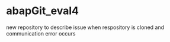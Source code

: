 # abapGit_eval4
new repository to describe issue when respository is cloned and communication error occurs
